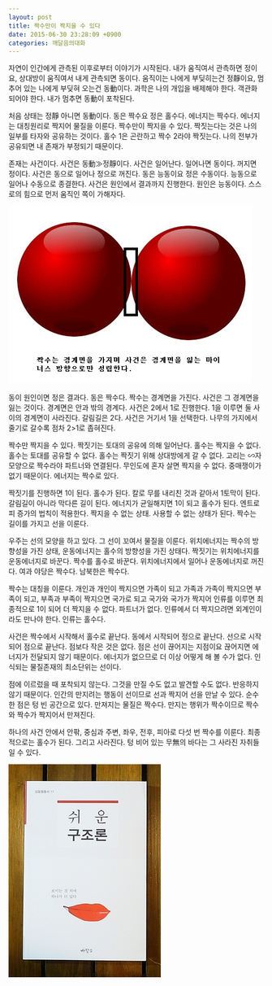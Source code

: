 ```yaml
---
layout: post
title: 짝수만이 짝지을 수 있다
date: 2015-06-30 23:28:09 +0900
categories: 깨달음의대화
---
```

자연이 인간에게 관측된 이후로부터 이야기가 시작된다. 내가 움직여서 관측하면 정이요, 상대방이 움직여서 내게 관측되면 동이다. 움직이는 나에게 부딪히는건 정靜이요, 멈추어 있는 나에게 부딪혀 오는건 동動이다. 과학은 나의 개입을 배제해야 한다. 객관화 되어야 한다. 내가 멈추면 동動이 포착된다. 

  


처음 상태는 정靜 아니면 동動이다. 동은 짝수요 정은 홀수다. 에너지는 짝수다. 에너지는 대칭원리로 짝지어 물질을 이룬다. 짝수만이 짝지을 수 있다. 짝짓는다는 것은 나의 일부를 타자와 공유하는 것이다. 홀수 1은 곤란하고 짝수 2라야 짝짓는다. 나의 전부가 공유되면 내 존재가 부정되기 때문이다. 

  


존재는 사건이다. 사건은 동動≫정靜이다. 사건은 일어난다. 일어나면 동이다. 꺼지면 정이다. 사건은 동으로 일어나 정으로 꺼진다. 동은 능동이요 정은 수동이다. 능동으로 일어나 수동으로 종결한다. 사건은 원인에서 결과까지 진행한다. 원인은 능동이다. 스스로의 힘으로 먼저 움직인 쪽이 가해자다. 

  



<img src="files/attach/images/198/407/603/226.jpg" alt="226.jpg" width="480" height="349" />   


  


동이 원인이면 정은 결과다. 동은 짝수다. 짝수는 경계면을 가진다. 사건은 그 경계면을 잃는 것이다. 경계면은 안과 밖의 경계다. 사건은 2에서 1로 진행한다. 1을 이루면 둘 사이의 경계면이 사라진다. 갈림길은 2다. 사건은 거기서 1을 선택한다. 나무의 가지에서 줄기로 갈수록 점차 2>1로 좁혀진다. 

  


짝수만 짝지을 수 있다. 짝짓기는 토대의 공유에 의해 일어난다. 홀수는 짝지을 수 없다. 홀수는 토대를 공유할 수 없다. 홀수는 짝짓기 위해 상대방에게 갈 수 없다. 고리는 ∽자 모양으로 짝수라야 파트너와 연결된다. 무인도에 혼자 살면 짝지을 수 없다. 중매쟁이가 없기 때문이다. 에너지는 짝수로 있다. 

  


짝짓기를 진행하면 1이 된다. 홀수가 된다. 칼로 무를 내리친 것과 같아서 1토막이 된다. 갈림길이 아니라 막다른 길이 된다. 에너지가 균일해지면 1이 되고 홀수가 된다. 엔트로피 증가의 법칙이 적용한다. 짝지을 수 없는 상태. 사용할 수 없는 상태가 된다. 짝수는 길이를 가지고 선을 이룬다. 

  


우주는 선의 모양을 하고 있다. 그 선이 꼬여서 물질을 이룬다. 위치에너지는 짝수의 방향성을 가진 상태, 운동에너지는 홀수의 방향성을 가진 상태다. 짝짓기는 위치에너지를 운동에너지로 바꾼다. 짝수를 홀수로 바꾼다. 위치에너지에서 일어나 운동에너지로 꺼진다. 여과 야당은 짝수다. 남북한은 짝수다. 

  


짝수는 대칭을 이룬다. 개인과 개인이 짝지으면 가족이 되고 가족과 가족이 짝지으면 부족이 되고, 부족과 부족이 짝지으면 국가로 되고 국가와 국가가 짝지어 인류를 이루면 최종적으로 1이 되어 더 짝지을 수 없다. 파트너가 없다. 인류에서 더 짝지으려면 외계인이라도 만나야 한다. 인류는 홀수다. 

  


사건은 짝수에서 시작해서 홀수로 끝난다. 동에서 시작되어 정으로 끝난다. 선으로 시작되어 점으로 끝난다. 점보다 작은 것은 없다. 점은 선이 끊어지는 지점이요 끊어지면 에너지가 전달되지 않기 때문이다. 에너지가 없으므로 더 이상 어떻게 해 볼 수가 없다. 인식되는 물질존재의 최소단위는 선이다. 

  


점에 이르렀을 때 포착되지 않는다. 그것을 만질 수도 없고 발견할 수도 없다. 반응하지 않기 때문이다. 인간의 만지려는 행동이 선이므로 선과 짝지어 선을 만날 수 있다. 순수한 점은 텅 빈 공간으로 있다. 만져지는 물질은 짝수다. 만지는 행위가 짝수이므로 짝수와 짝수가 짝지어서 만져진다. 

  


하나의 사건 안에서 안팎, 중심과 주변, 좌우, 전후, 피아로 다섯 번 짝수를 이룬다. 최종적으로는 홀수가 된다. 그리고 사라진다. 텅 비어 있는 무無의 바다는 그 사라진 자취들일 수 있다. 

  



 
<img src="files/attach/images/198/407/603/DSC01488.JPG" alt="DSC01488.JPG" width="300" height="419" />